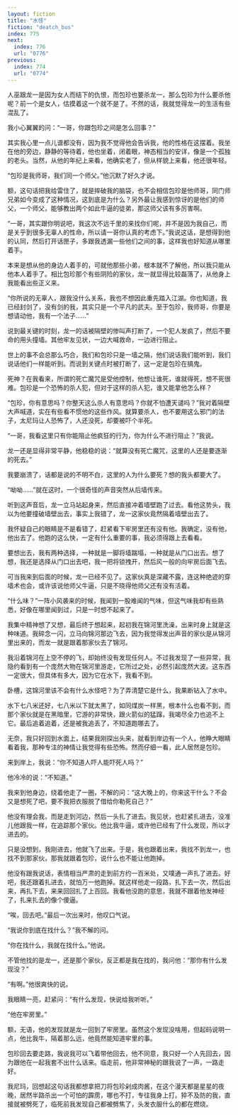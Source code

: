 ```yaml
---
layout: fiction
title: "水怪"
fiction: "deatch_bus"
index: 775
next:
  index: 776
  url: "0776"
previous:
  index: 774
  url: "0774"
---
```

人巫跟龙一是因为女人而结下的仇恨，而包珍也要杀龙一，那么包珍为什么要杀他呢？前一个是女人，估摸着这一个就不是了。不然的话，我就觉得龙一的生活有些混乱了。

我小心翼翼的问：“一哥，你跟包珍之间是怎么回事？”

其实我心里一点儿谱都没有，因为我不觉得他会告诉我，他的性格在这摆着。我坐在他的旁边，静静的等待着，他也坐着，闭着眼，神态相当的安详，像是一个孤独的老头。当然，从他的年纪上来看，他确实老了，但从样貌上来看，他还很年轻。

“包珍是我师哥，我们同一个师父。”他沉默了好久才说。

额，这句话把我给雷住了，就是摔破我的脑袋，也不会相信包珍是他师哥，同门师兄弟如今变成了这种情况，这到底是为什么？另外最让我感到惊讶的是他们的师父，一个师父，能够教出两个如此牛逼的徒弟，那这师父该有多厉害啊。

“一哥，其实跟你明说吧，我这次不远千里的来找你们呢，并不是因为我自己，而是关乎到很多无辜人的性命，所以请一哥你认真的考虑下。”我说这话，是想得到他的认同，然后打开话匣子，多跟我透漏一些他们之间的事，这样我也好知道从哪里着手。

本来是想从他的身边人着手的，可就他那些小弟，根本就不了解他，所以我只能从他本人着手了。相比包珍那个有些阴险的家伙，龙一就显得比较磊落了，从他身上我能看出些正义来。

“你所说的无辜人，跟我没什么关系，我也不想因此重先踏入江湖。你也知道，我已经封剑了，没有剑的我，其实只是一个平凡的武夫。至于包珍，我师哥，你要是想请动他，我有一个法子……”

说到最关键的时刻，龙一的话被隔壁的惨叫声打断了，一个犯人发疯了，然后不要命的用头撞墙。其他牢友见状，一边大喊救命，一边进行阻止。

世上的事不会总那么巧合，我们和包珍只是一墙之隔，他们说话我们能听到，我们说话他们一样能听到。而说到关键点时被打断了，这一定是包珍在搞鬼。

死神？在我看来，所谓的死亡魔咒是受他控制，他想让谁死，谁就得死，想不死很难。包珍是一个恐怖的杀人犯，但对于这样的杀人犯，谁又能拿他怎么样？

“包珍，你有意思吗？你整天这么杀人有意思吗？你就不怕遭天谴吗？”我对着隔壁大声喊道，实在有些看不惯他的这些作风。就算要杀人，也不要用这么邪门的法子，太尼玛让人恐怖了，人还没死，却要被吓个半死。

“一哥，我看这里只有你能阻止他疯狂的行为，你为什么不进行阻止？”我说。

龙一还是显得非常平静，他稳稳的说：“就算没有死亡魔咒，这里的人还是要逐渐的死去。”

我要崩溃了，话都是说的不明不白，这里的人为什么要死？想的我头都要大了。

“呦呦……”就在这时，一个很奇怪的声音突然从后墙传来。

听到这声音后，龙一立马站起身来，然后直接冲着墙壁跑了过去。看他这势头，我以为他要撞破墙壁出去，事实上我错了，龙一这家伙竟然隔着墙壁出去了。

我怀疑自己的眼睛是不是看错了，赶紧看下牢房里还有没有他。我确定，没有他，他出去了。他跑的这么快，一定有什么重要的事，我必须得跟上去看看。

要想出去，我有两种选择，一种就是一脚将墙踹塌，一种就是从门口出去。想了想，我还是选择从门口出去吧，我一把将锁拽开，然后风一般的向牢房后面飞去。

可当我来到后面的时候，龙一已经不见了。这家伙真是深藏不露，连这种绝迹的穿墙术也会，或许该说他师父牛逼，只是不晓得他师父还有没有活着。

“什么味？”一阵小风袭来的时候，我闻到一股难闻的气味，但这气味我却有些熟悉，好像在哪里闻到过，只是一时想不起来了。

我集中精神想了又想，最后终于想起来，起初我在锦河里洗澡，出来时身上就是这种味道。我碎念一闪，立马向锦河那边飞去，因为我觉得发出声音的家伙是从锦河里出来的，而龙一就是跟着那家伙去了锦河。

我沿着锦河在上空不停的飞，却始终没有发现任何人。不过我发现了一些异常，我隐约看到有一个庞然大物在锦河里游走，它所过之处，必然引起庞然大波。这东西一定很大，但具体有多大，因为它在水下，我看不到。

卧槽，这锦河里该不会有什么水怪吧？为了弄清楚它是什么，我果断钻入了水中。

水下七八米还好，七八米以下就太黑了，如同煤炭一样黑，根本什么也看不到，而那个家伙就是在黑暗里，它游的非常快，跟火箭似的猛蹿，我竭尽全力也追不上它。最后追着追着，还是被我追丢了，不知道跑哪去了。

无奈，我只好回到水面上，结果我刚探出头来，就看到岸边有一个人，他睁大眼睛看着我，那种专注的神情让我觉得有些恐怖。然而仔细一看，此人居然是包珍。

来到岸上，我说：“你不知道人吓人能吓死人吗？”

他冷冷的说：“不知道。”

我来到他身边，绕着他走了一圈，不解的问：“这大晚上的，你来这干什么？不会又是想死了吧，要不我把衣服脱了借给你勒死自己？”

他没有理会我，而是走到河边，然后一头扎了进去。我见状，也赶紧扎进去，没准儿他跟我一样，在追踪那个家伙。他比我牛逼，或许他已经有了什么发现，所以才进去的。

只是没想到，我刚进去，他就飞了出来。于是，我也跟着出来，我找不到龙一，也找不到那家伙，那我就跟着包珍，说什么也不能让他跑掉。

他没有跟我说话，表情相当严肃的走到前方约一百米处，又噗通一声扎了进去。好吧，我还跟着扎进去，就怕万一他跑掉。就这样他走一段路，扎下去一次，然后出来，再扎下去，来来回回扎了上百回。我看他没跑的意思，我就不跟着他发神经了，扎来扎去的像个傻逼。

“唉，回去吧。”最后一次出来时，他叹口气说。

“我说你到底在找什么？”我不解的问。

“你在找什么，我就在找什么。”他说。

不管他找的是龙一，还是那个家伙，反正都是我在找的，我问他：“那你有什么发现没？”

“有啊。”他很爽快的说。

我眼睛一亮，赶紧问：“有什么发现，快说给我听听。”

“他在牢房里。”

额，无语，他的发现就是龙一回到了牢房里。虽然这个发现没啥用，但起码说明一点，他比我牛，隔着那么远，他竟然能知道牢里的事。

包珍回去要走路，我说我可以飞着带他回去，他不同意，我只好一个人先回去，因为跟他在一起我套不出什么话来。临走前，他非常神秘的跟我说了一声，一路走好。

我尼玛，回想起这句话我都想拿把刀将包珍剁成肉酱，在这个漫天都是星星的夜晚，居然半路杀出一个可怕的霹雳，哪也不打，专往我身上打。猝不及防的我，直接就被劈死了，临死前我发现自己都被劈焦了，头发衣服什么的都在燃烧。